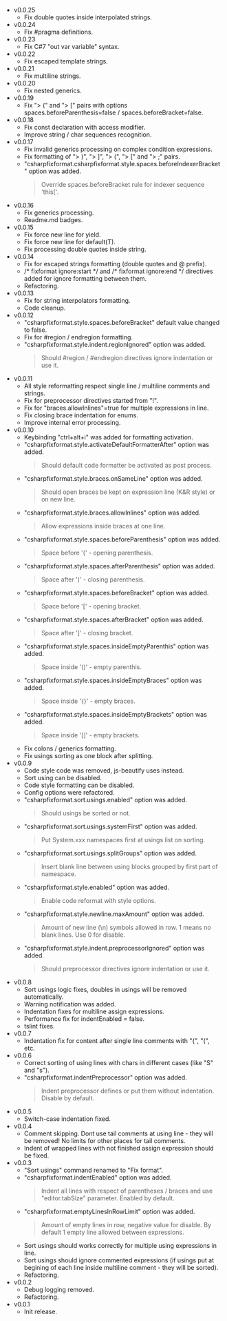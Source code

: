 * v0.0.25
  * Fix double quotes inside interpolated strings.
* v0.0.24
  * Fix #pragma definitions.
* v0.0.23
  * Fix C#7 "out var variable" syntax.
* v0.0.22
  * Fix escaped template strings.
* v0.0.21
  * Fix multiline strings.
* v0.0.20
  * Fix nested generics.
* v0.0.19
  * Fix "> (" and "> [" pairs with options spaces.beforeParenthesis=false / spaces.beforeBracket=false.
* v0.0.18
  * Fix const declaration with access modifier.
  * Improve string / char sequences recognition.
* v0.0.17
  * Fix invalid generics processing on complex condition expressions.
  * Fix formatting of "> )", "> ]", "> (", "> [" and "> ;" pairs.
  * "csharpfixformat.csharpfixformat.style.spaces.beforeIndexerBracket" option was added.
    > Override spaces.beforeBracket rule for indexer sequence 'this['.
* v0.0.16
  * Fix generics processing.
  * Readme.md badges.
* v0.0.15
  * Fix force new line for yield.
  * Fix force new line for default(T).
  * Fix processing double quotes inside string.
* v0.0.14
  * Fix for escaped strings formatting (double quotes and @ prefix).
  * /\* fixformat ignore:start \*/ and /\* fixformat ignore:end \*/ directives added
  for ignore formatting between them.
  * Refactoring.
* v0.0.13
  * Fix for string interpolators formatting.
  * Code cleanup.
* v0.0.12
  * "csharpfixformat.style.spaces.beforeBracket" default value changed to false.
  * Fix for #region / endregion formatting.
  * "csharpfixformat.style.indent.regionIgnored" option was added.
    > Should #region / #endregion directives ignore indentation or use it.
* v0.0.11
  * All style reformatting respect single line / multiline comments and strings.
  * Fix for preprocessor directives started from "!".
  * Fix for "braces.allowInlines"=true for multiple expressions in line.
  * Fix closing brace indentation for enums.
  * Improve internal error processing.
* v0.0.10
  * Keybinding "ctrl+alt+i" was added for formatting activation.
  * "csharpfixformat.style.activateDefaultFormatterAfter" option was added.
    > Should default code formatter be activated as post process.
  * "csharpfixformat.style.braces.onSameLine" option was added.
    > Should open braces be kept on expression line (K&R style) or on new line.
  * "csharpfixformat.style.braces.allowInlines" option was added.
    > Allow expressions inside braces at one line.
  * "csharpfixformat.style.spaces.beforeParenthesis" option was added.
    > Space before '(' - opening parenthesis.
  * "csharpfixformat.style.spaces.afterParenthesis" option was added.
    > Space after ')' - closing parenthesis.
  * "csharpfixformat.style.spaces.beforeBracket" option was added.
    > Space before '[' - opening bracket.
  * "csharpfixformat.style.spaces.afterBracket" option was added.
    > Space after ']' - closing bracket.
  * "csharpfixformat.style.spaces.insideEmptyParenthis" option was added.
    > Space inside '()' - empty parenthis.
  * "csharpfixformat.style.spaces.insideEmptyBraces" option was added.
    > Space inside '{}' - empty braces.
  * "csharpfixformat.style.spaces.insideEmptyBrackets" option was added.
    > Space inside '[]' - empty brackets.
  * Fix colons / generics formatting.
  * Fix usings sorting as one block after splitting.
* v0.0.9
  * Code style code was removed, js-beautify uses instead.
  * Sort using can be disabled.
  * Code style formatting can be disabled.
  * Config options were refactored.
  * "csharpfixformat.sort.usings.enabled" option was added.
    > Should usings be sorted or not.
  * "csharpfixformat.sort.usings.systemFirst" option was added.
    > Put System.xxx namespaces first at usings list on sorting.
  * "csharpfixformat.sort.usings.splitGroups" option was added.
    > Insert blank line between using blocks grouped by first part of namespace.
  * "csharpfixformat.style.enabled" option was added.
    > Enable code reformat with style options.
  * "csharpfixformat.style.newline.maxAmount" option was added.
    > Amount of new line (\n) symbols allowed in row. 1 means no blank lines. Use 0 for disable.
  * "csharpfixformat.style.indent.preprocessorIgnored" option was added.
    > Should preprocessor directives ignore indentation or use it.
* v0.0.8
  * Sort usings logic fixes, doubles in usings will be removed automatically.
  * Warning notification was added.
  * Indentation fixes for multiline assign expressions.
  * Performance fix for indentEnabled = false.
  * tslint fixes.
* v0.0.7
  * Indentation fix for content after single line comments with "{", "(", etc.
* v0.0.6
  * Correct sorting of using lines with chars in different cases (like "S" and "s").
  * "csharpfixformat.indentPreprocessor" option was added.
    > Indent preprocessor defines or put them without indentation. Disable by default.
* v0.0.5
  * Switch-case indentation fixed.
* v0.0.4
  * Comment skipping. Dont use tail comments at using line - they will be removed!
  No limits for other places for tail comments.
  * Indent of wrapped lines with not finished assign expression should be fixed.
* v0.0.3
  * "Sort usings" command renamed to "Fix format".
  * "csharpfixformat.indentEnabled" option was added.
    > Indent all lines with respect of parentheses / braces and use "editor.tabSize" parameter. Enabled by default.
  * "csharpfixformat.emptyLinesInRowLimit" option was added.
    > Amount of empty lines in row, negative value for disable. By default 1 empty line allowed between expressions.
  * Sort usings should works correctly for multiple using expressions in line.
  * Sort usings should ignore commented expressions (if usings put at begining of each line inside multiline comment - they will be sorted).
  * Refactoring.
* v0.0.2
  * Debug logging removed.
  * Refactoring.
* v0.0.1
  * Init release.